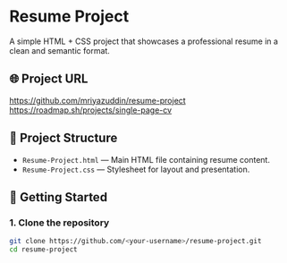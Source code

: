 # Resume Project

A simple HTML + CSS project that showcases a professional resume in a clean and semantic format.

## 🌐 Project URL

https://github.com/mriyazuddin/resume-project
https://roadmap.sh/projects/single-page-cv

## 📂 Project Structure

- `Resume-Project.html` — Main HTML file containing resume content.
- `Resume-Project.css` — Stylesheet for layout and presentation.

## 🚀 Getting Started

### 1. Clone the repository

```bash
git clone https://github.com/<your-username>/resume-project.git
cd resume-project
```
